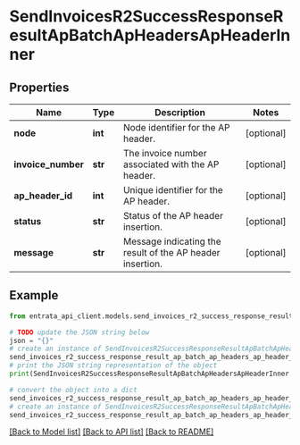 # SendInvoicesR2SuccessResponseResultApBatchApHeadersApHeaderInner


## Properties

Name | Type | Description | Notes
------------ | ------------- | ------------- | -------------
**node** | **int** | Node identifier for the AP header. | [optional] 
**invoice_number** | **str** | The invoice number associated with the AP header. | [optional] 
**ap_header_id** | **int** | Unique identifier for the AP header. | [optional] 
**status** | **str** | Status of the AP header insertion. | [optional] 
**message** | **str** | Message indicating the result of the AP header insertion. | [optional] 

## Example

```python
from entrata_api_client.models.send_invoices_r2_success_response_result_ap_batch_ap_headers_ap_header_inner import SendInvoicesR2SuccessResponseResultApBatchApHeadersApHeaderInner

# TODO update the JSON string below
json = "{}"
# create an instance of SendInvoicesR2SuccessResponseResultApBatchApHeadersApHeaderInner from a JSON string
send_invoices_r2_success_response_result_ap_batch_ap_headers_ap_header_inner_instance = SendInvoicesR2SuccessResponseResultApBatchApHeadersApHeaderInner.from_json(json)
# print the JSON string representation of the object
print(SendInvoicesR2SuccessResponseResultApBatchApHeadersApHeaderInner.to_json())

# convert the object into a dict
send_invoices_r2_success_response_result_ap_batch_ap_headers_ap_header_inner_dict = send_invoices_r2_success_response_result_ap_batch_ap_headers_ap_header_inner_instance.to_dict()
# create an instance of SendInvoicesR2SuccessResponseResultApBatchApHeadersApHeaderInner from a dict
send_invoices_r2_success_response_result_ap_batch_ap_headers_ap_header_inner_from_dict = SendInvoicesR2SuccessResponseResultApBatchApHeadersApHeaderInner.from_dict(send_invoices_r2_success_response_result_ap_batch_ap_headers_ap_header_inner_dict)
```
[[Back to Model list]](../README.md#documentation-for-models) [[Back to API list]](../README.md#documentation-for-api-endpoints) [[Back to README]](../README.md)


